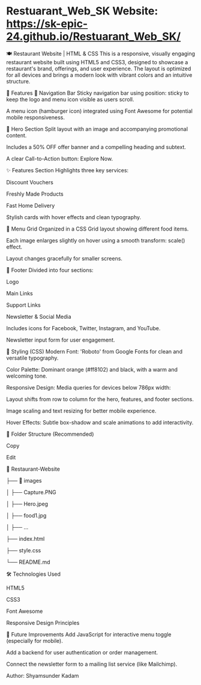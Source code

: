 # Restuarant_Web_SK Website: https://sk-epic-24.github.io/Restuarant_Web_SK/

🍽️ Restaurant Website | HTML & CSS
This is a responsive, visually engaging restaurant website built using HTML5 and CSS3, designed to showcase a restaurant's brand, offerings, and user experience. The layout is optimized for all devices and brings a modern look with vibrant colors and an intuitive structure.

🌟 Features
🧭 Navigation Bar
Sticky navigation bar using position: sticky to keep the logo and menu icon visible as users scroll.

A menu icon (hamburger icon) integrated using Font Awesome for potential mobile responsiveness.

🦸 Hero Section
Split layout with an image and accompanying promotional content.

Includes a 50% OFF offer banner and a compelling heading and subtext.

A clear Call-to-Action button: Explore Now.

✨ Features Section
Highlights three key services:

Discount Vouchers

Freshly Made Products

Fast Home Delivery

Stylish cards with hover effects and clean typography.

🧾 Menu Grid
Organized in a CSS Grid layout showing different food items.

Each image enlarges slightly on hover using a smooth transform: scale() effect.

Layout changes gracefully for smaller screens.

🧩 Footer
Divided into four sections:

Logo

Main Links

Support Links

Newsletter & Social Media

Includes icons for Facebook, Twitter, Instagram, and YouTube.

Newsletter input form for user engagement.

🎨 Styling (CSS)
Modern Font: 'Roboto' from Google Fonts for clean and versatile typography.

Color Palette: Dominant orange (#ff8102) and black, with a warm and welcoming tone.

Responsive Design: Media queries for devices below 786px width:

Layout shifts from row to column for the hero, features, and footer sections.

Image scaling and text resizing for better mobile experience.

Hover Effects: Subtle box-shadow and scale animations to add interactivity.

📁 Folder Structure (Recommended)

Copy

Edit

📁 Restaurant-Website

├── 📁 images

│   ├── Capture.PNG

│   ├── Hero.jpeg

│   ├── food1.jpg

│   ├── ...

├── index.html

├── style.css

└── README.md

🛠️ Technologies Used

HTML5

CSS3

Font Awesome

Responsive Design Principles

🔧 Future Improvements
Add JavaScript for interactive menu toggle (especially for mobile).

Add a backend for user authentication or order management.

Connect the newsletter form to a mailing list service (like Mailchimp).

Author:
Shyamsunder Kadam

